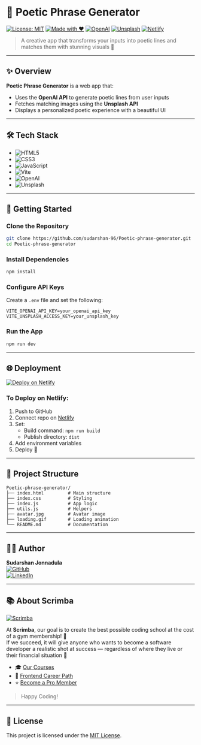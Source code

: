 
# 🌸 Poetic Phrase Generator

[![License: MIT](https://img.shields.io/badge/License-MIT-blue.svg)](LICENSE)
[![Made with ❤️](https://img.shields.io/badge/Made%20with-❤️-ff69b4)](https://github.com/sudarshan-96/Poetic-phrase-generator)
[![OpenAI](https://img.shields.io/badge/OpenAI-API-01a37f?logo=openai)](https://platform.openai.com/)
[![Unsplash](https://img.shields.io/badge/Images-Unsplash-000000?logo=unsplash)](https://unsplash.com/developers)
[![Netlify](https://img.shields.io/badge/Deployed%20on-Netlify-00C7B7?logo=netlify)](https://your-netlify-link.netlify.app)

> A creative app that transforms your inputs into poetic lines and matches them with stunning visuals 🎨

---

## ✨ Overview

**Poetic Phrase Generator** is a web app that:
- Uses the **OpenAI API** to generate poetic lines from user inputs
- Fetches matching images using the **Unsplash API**
- Displays a personalized poetic experience with a beautiful UI

---

## 🛠️ Tech Stack

- ![HTML5](https://img.shields.io/badge/HTML5-E34F26?logo=html5&logoColor=fff)
- ![CSS3](https://img.shields.io/badge/CSS3-1572B6?logo=css3&logoColor=fff)
- ![JavaScript](https://img.shields.io/badge/JavaScript-F7DF1E?logo=javascript&logoColor=000)
- ![Vite](https://img.shields.io/badge/Vite-646CFF?logo=vite&logoColor=fff)
- ![OpenAI](https://img.shields.io/badge/OpenAI-API-01a37f?logo=openai)
- ![Unsplash](https://img.shields.io/badge/Images-Unsplash-000000?logo=unsplash)

---

## 🚀 Getting Started

### Clone the Repository

```bash
git clone https://github.com/sudarshan-96/Poetic-phrase-generator.git
cd Poetic-phrase-generator
```

### Install Dependencies

```bash
npm install
```

### Configure API Keys

Create a `.env` file and set the following:

```env
VITE_OPENAI_API_KEY=your_openai_api_key
VITE_UNSPLASH_ACCESS_KEY=your_unsplash_key
```

### Run the App

```bash
npm run dev
```

---

## 🌐 Deployment

[![Deploy on Netlify](https://www.netlify.com/img/global/badges/netlify-light.svg)](https://your-netlify-link.netlify.app)

### To Deploy on Netlify:
1. Push to GitHub
2. Connect repo on [Netlify](https://www.netlify.com/)
3. Set:
   - Build command: `npm run build`
   - Publish directory: `dist`
4. Add environment variables
5. Deploy 🚀

---

## 📁 Project Structure

```
Poetic-phrase-generator/
├── index.html         # Main structure
├── index.css          # Styling
├── index.js           # App logic
├── utils.js           # Helpers
├── avatar.jpg         # Avatar image
├── loading.gif        # Loading animation
└── README.md          # Documentation
```

---

## 👨‍💻 Author

**Sudarshan Jonnadula**  
[![GitHub](https://img.shields.io/badge/GitHub-100000?logo=github&logoColor=white)](https://github.com/sudarshan-96)  
[![LinkedIn](https://img.shields.io/badge/LinkedIn-0A66C2?logo=linkedin&logoColor=white)](https://www.linkedin.com/in/sudarshan-jonnadula-3100671aa/)

---

## 📚 About Scrimba

[![Scrimba](https://img.shields.io/badge/Scrimba-Interactive%20Coding-5B0BB5?logo=scrimba&logoColor=white)](https://scrimba.com/)

At **Scrimba**, our goal is to create the best possible coding school at the cost of a gym membership! 💜  
If we succeed, it will give anyone who wants to become a software developer a realistic shot at success — regardless of where they live or their financial situation 🎉

- 🎓 [Our Courses](https://scrimba.com/allcourses)
- 🚀 [Frontend Career Path](https://scrimba.com/learn/frontend)
- ⭐ [Become a Pro Member](https://scrimba.com/pricing)

> Happy Coding!

---

## 📜 License

This project is licensed under the [MIT License](LICENSE).
